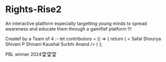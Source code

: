 # Rights-Rise2

An interactive platform especially targetting young minds to spread awareness and educate them through a gamifief platform !!!

Createf by a Team of 4 :-
let contributors = () => {
return (
<
    Safal Shourya
    Shivani P
    Shivani Kaushal
    Surbhi Anand 
/>
)
};


PBL winner 2024🏆🏆🏆
